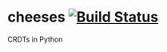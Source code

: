 # cheeses [![Build Status](https://travis-ci.org/Sushant/cheeses.svg?branch=master)](https://travis-ci.org/Sushant/cheeses)
CRDTs in Python
